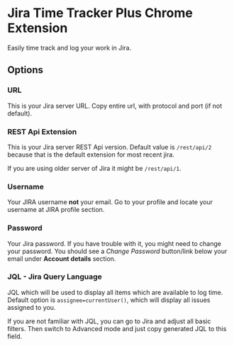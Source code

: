# Jira Time Tracker Plus Chrome Extension

Easily time track and log your work in Jira.

## Options

### URL 

This is your Jira server URL. Copy entire url, with protocol and port (if not default).

### REST Api Extension

This is your Jira server REST Api version. Default value is `/rest/api/2` because that is the default extension for most recent jira. 

If you are using older server of Jira it might be `/rest/api/1`.

### Username

Your JIRA username **not** your email. Go to your profile and locate your username at JIRA profile section.

### Password

Your Jira password. If you have trouble with it, you might need to change your password. You should see a _Change Password_ button/link below your email under **Account details** section.

### JQL - Jira Query Language

JQL which will be used to display all items which are available to log time. 
Default option is `assignee=currentUser()`, which will display all issues assigned to you. 

If you are not familiar with JQL, you can go to Jira and adjust all basic filters. Then switch to Advanced mode and just copy generated JQL to this field.

